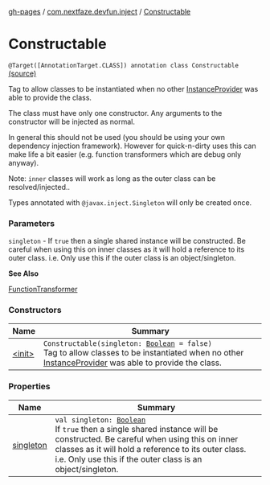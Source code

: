[gh-pages](../../index.md) / [com.nextfaze.devfun.inject](../index.md) / [Constructable](./index.md)

# Constructable

`@Target([AnnotationTarget.CLASS]) annotation class Constructable` [(source)](https://github.com/NextFaze/dev-fun/tree/master/devfun-annotations/src/main/java/com/nextfaze/devfun/inject/InstanceProvider.kt#L186)

Tag to allow classes to be instantiated when no other [InstanceProvider](../-instance-provider/index.md) was able to provide the class.

The class must have only one constructor. Any arguments to the constructor will be injected as normal.

In general this should not be used (you should be using your own dependency injection framework).
However for quick-n-dirty uses this can make life a bit easier (e.g. function transformers which are debug only anyway).

Note: `inner` classes will work as long as the outer class can be resolved/injected..

Types annotated with `@javax.inject.Singleton` will only be created once.

### Parameters

`singleton` - If `true` then a single shared instance will be constructed.
Be careful when using this on inner classes as it will hold a reference to its outer class.
i.e. Only use this if the outer class is an object/singleton.

**See Also**

[FunctionTransformer](../../com.nextfaze.devfun.function/-function-transformer/index.md)

### Constructors

| Name | Summary |
|---|---|
| [&lt;init&gt;](-init-.md) | `Constructable(singleton: `[`Boolean`](https://kotlinlang.org/api/latest/jvm/stdlib/kotlin/-boolean/index.html)` = false)`<br>Tag to allow classes to be instantiated when no other [InstanceProvider](../-instance-provider/index.md) was able to provide the class. |

### Properties

| Name | Summary |
|---|---|
| [singleton](singleton.md) | `val singleton: `[`Boolean`](https://kotlinlang.org/api/latest/jvm/stdlib/kotlin/-boolean/index.html)<br>If `true` then a single shared instance will be constructed. Be careful when using this on inner classes as it will hold a reference to its outer class. i.e. Only use this if the outer class is an object/singleton. |
